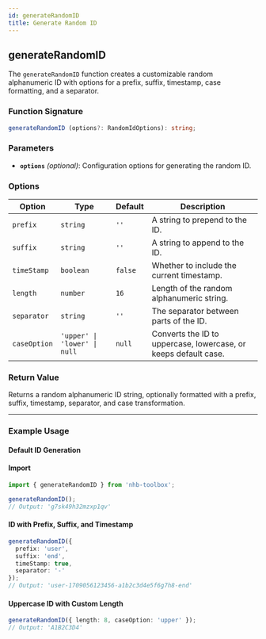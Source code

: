 ```yaml
---
id: generateRandomID
title: Generate Random ID
---
```


## generateRandomID

The `generateRandomID` function creates a customizable random alphanumeric ID with options for a prefix, suffix, timestamp, case formatting, and a separator.

### Function Signature

```typescript
generateRandomID (options?: RandomIdOptions): string;
```

### Parameters

- **`options`** _(optional)_: Configuration options for generating the random ID.

### Options

| Option       | Type                         | Default | Description                                                     |
| ------------ | ---------------------------- | ------- | --------------------------------------------------------------- |
| `prefix`     | `string`                     | `''`    | A string to prepend to the ID.                                  |
| `suffix`     | `string`                     | `''`    | A string to append to the ID.                                   |
| `timeStamp`  | `boolean`                    | `false` | Whether to include the current timestamp.                       |
| `length`     | `number`                     | `16`    | Length of the random alphanumeric string.                       |
| `separator`  | `string`                     | `''`    | The separator between parts of the ID.                          |
| `caseOption` | `'upper' \| 'lower' \| null` | `null`  | Converts the ID to uppercase, lowercase, or keeps default case. |

### Return Value

Returns a random alphanumeric ID string, optionally formatted with a prefix, suffix, timestamp, separator, and case transformation.

---

### Example Usage

#### Default ID Generation

#### Import

```ts
import { generateRandomID } from 'nhb-toolbox';
```

```typescript
generateRandomID();
// Output: 'g7sk49h32mzxp1qv'
```

#### ID with Prefix, Suffix, and Timestamp

```typescript
generateRandomID({
  prefix: 'user',
  suffix: 'end',
  timeStamp: true,
  separator: '-'
});
// Output: 'user-1709056123456-a1b2c3d4e5f6g7h8-end'
```

#### Uppercase ID with Custom Length

```typescript
generateRandomID({ length: 8, caseOption: 'upper' });
// Output: 'A1B2C3D4'
```
